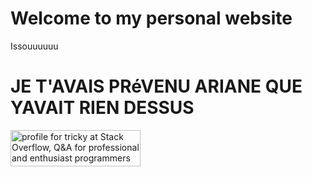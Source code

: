 # Welcome to my personal website

Issouuuuuu

# JE T'AVAIS PRéVENU ARIANE QUE YAVAIT RIEN DESSUS

<a href="https://stackoverflow.com/users/6434448/tricky"><img src="https://stackoverflow.com/users/flair/6434448.png" width="208" height="58" alt="profile for tricky at Stack Overflow, Q&amp;A for professional and enthusiast programmers" title="profile for tricky at Stack Overflow, Q&amp;A for professional and enthusiast programmers"></a>
